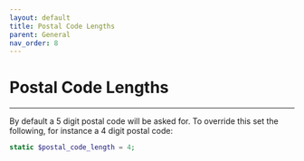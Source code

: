 ```yaml
---
layout: default
title: Postal Code Lengths
parent: General
nav_order: 8
---
```


# Postal Code Lengths

---


By default a 5 digit postal code will be asked for.  To override this set the following, for instance a 4 digit postal code:

```php
static $postal_code_length = 4;
```
